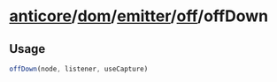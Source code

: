 # [anticore](../../../../../../#reference)/[dom](../../../#reference)/[emitter](../../#reference)/[off](../#reference)/<a name="reference">offDown</a>

## Usage

```js
offDown(node, listener, useCapture)
```